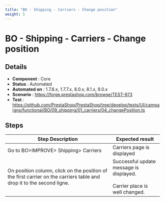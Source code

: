 ```yaml
---
title: "BO - Shipping - Carriers - Change position"
weight: 5
---
```


# BO - Shipping - Carriers - Change position
## Details
* **Component** : Core
* **Status** : Automated
* **Automated on** : 1.7.8.x, 1.7.7.x, 8.0.x, 8.1.x, 9.0.x
* **Scenario** : https://forge.prestashop.com/browse/TEST-973
* **Test** : https://github.com/PrestaShop/PrestaShop/tree/develop/tests/UI/campaigns/functional/BO/09_shipping/01_carriers/04_changePosition.ts

## Steps
| Step Description | Expected result |
| ----- | ----- |
| Go to BO>IMPROVE> Shipping> Carriers | Carriers page is displayed |
| On position column, click on the position of the first carrier on the carriers table and drop it to the second ligne. | Successful update message is displayed.<br><br>Carrier place is well changed. |
